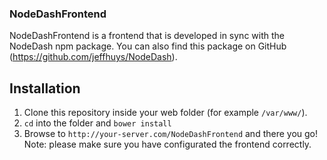 ### NodeDashFrontend
NodeDashFrontend is a frontend that is developed in sync with the NodeDash npm package.
You can also find this package on GitHub (https://github.com/jeffhuys/NodeDash).

## Installation
1. Clone this repository inside your web folder (for example `/var/www/`).
2. `cd` into the folder and `bower install`
3. Browse to `http://your-server.com/NodeDashFrontend` and there you go!
Note: please make sure you have configurated the frontend correctly.
